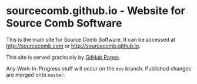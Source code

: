 # sourcecomb.github.io - Website for Source Comb Software

This is the main site for Source Comb Software. It can be accessed at
http://sourcecomb.com or http://sourcecomb.github.io.

This site is served graciously by [GitHub Pages](https://pages.github.com/).

Any Work-In-Progress stuff will occur on the `dev` branch. Published changes
are merged onto `master`.
